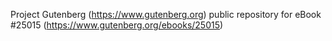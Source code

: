 Project Gutenberg (https://www.gutenberg.org) public repository for eBook #25015 (https://www.gutenberg.org/ebooks/25015)
